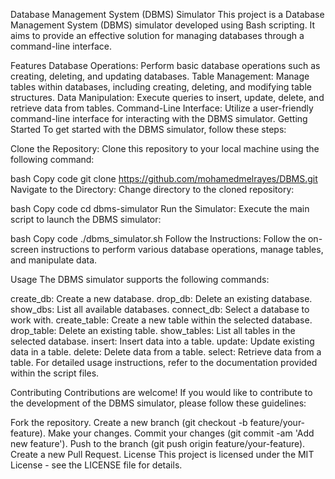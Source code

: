 Database Management System (DBMS) Simulator
This project is a Database Management System (DBMS) simulator developed using Bash scripting. It aims to provide an effective solution for managing databases through a command-line interface.

Features
Database Operations: Perform basic database operations such as creating, deleting, and updating databases.
Table Management: Manage tables within databases, including creating, deleting, and modifying table structures.
Data Manipulation: Execute queries to insert, update, delete, and retrieve data from tables.
Command-Line Interface: Utilize a user-friendly command-line interface for interacting with the DBMS simulator.
Getting Started
To get started with the DBMS simulator, follow these steps:

Clone the Repository: Clone this repository to your local machine using the following command:

bash
Copy code
git clone https://github.com/mohamedmelrayes/DBMS.git
Navigate to the Directory: Change directory to the cloned repository:

bash
Copy code
cd dbms-simulator
Run the Simulator: Execute the main script to launch the DBMS simulator:

bash
Copy code
./dbms_simulator.sh
Follow the Instructions: Follow the on-screen instructions to perform various database operations, manage tables, and manipulate data.

Usage
The DBMS simulator supports the following commands:

create_db: Create a new database.
drop_db: Delete an existing database.
show_dbs: List all available databases.
connect_db: Select a database to work with.
create_table: Create a new table within the selected database.
drop_table: Delete an existing table.
show_tables: List all tables in the selected database.
insert: Insert data into a table.
update: Update existing data in a table.
delete: Delete data from a table.
select: Retrieve data from a table.
For detailed usage instructions, refer to the documentation provided within the script files.

Contributing
Contributions are welcome! If you would like to contribute to the development of the DBMS simulator, please follow these guidelines:

Fork the repository.
Create a new branch (git checkout -b feature/your-feature).
Make your changes.
Commit your changes (git commit -am 'Add new feature').
Push to the branch (git push origin feature/your-feature).
Create a new Pull Request.
License
This project is licensed under the MIT License - see the LICENSE file for details.
